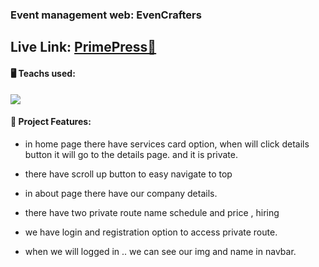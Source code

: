 ### Event management web: EvenCrafters

## Live Link: <a href="https://eventcrafters.netlify.app">PrimePress🔗</a>

#### 🖥️ Teachs used:

<a href="https://skillicons.dev">
    <img src="https://skillicons.dev/icons?i=tailwind,react,firebase" />
  </a>

  #### 🧩 Project Features:

- in home page there have services card option, when will click details button it will go to the details page. and it is private.

- there have scroll up button to easy navigate to top

- in about page there have our company details.

- there have two private route name schedule and price , hiring

- we have login and registration option to access private route.

- when we will logged in .. we can see our img and name in navbar.
